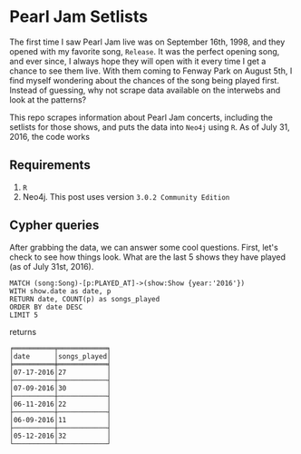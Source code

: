# Pearl Jam Setlists

The first time I saw Pearl Jam live was on September 16th, 1998, and they opened with my favorite song, `Release`. It was the perfect opening song, and ever since, I always hope they will open with it every time I get a chance to see them live.  With them coming to Fenway Park on August 5th, I find myself wondering about the chances of the song being played first.  Instead of guessing, why not scrape data available on the interwebs and look at the patterns?

This repo scrapes information about Pearl Jam concerts, including the setlists for those shows, and puts the data into `Neo4j` using `R`.  As of July 31, 2016, the code works

## Requirements

1.  `R`  
2.  Neo4j.  This post uses version `3.0.2 Community Edition`

## Cypher queries 

After grabbing the data, we can answer some cool questions.  First, let's check to see how things look.  What are the last 5 shows they have played (as of July 31st, 2016).

```
MATCH (song:Song)-[p:PLAYED_AT]->(show:Show {year:'2016'})
WITH show.date as date, p
RETURN date, COUNT(p) as songs_played
ORDER BY date DESC
LIMIT 5
```

returns

```
╒══════════╤════════════╕
│date      │songs_played│
╞══════════╪════════════╡
│07-17-2016│27          │
├──────────┼────────────┤
│07-09-2016│30          │
├──────────┼────────────┤
│06-11-2016│22          │
├──────────┼────────────┤
│06-09-2016│11          │
├──────────┼────────────┤
│05-12-2016│32          │
└──────────┴────────────┘
```

